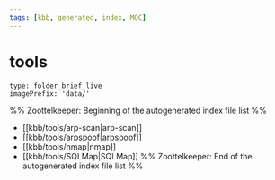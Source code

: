```yaml
---
tags: [kbb, generated, index, MOC]
---
```

# tools
```ccard
type: folder_brief_live
imagePrefix: 'data/'
```
%% Zoottelkeeper: Beginning of the autogenerated index file list  %%
-  [[kbb/tools/arp-scan|arp-scan]]
-  [[kbb/tools/arpspoof|arpspoof]]
-  [[kbb/tools/nmap|nmap]]
-  [[kbb/tools/SQLMap|SQLMap]]
%% Zoottelkeeper: End of the autogenerated index file list  %%
